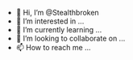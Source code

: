 - 👋 Hi, I’m @Stealthbroken
- 👀 I’m interested in ...
- 🌱 I’m currently learning ...
- 💞️ I’m looking to collaborate on ...
- 📫 How to reach me ...

<!---
Stealthbroken/Stealthbroken is a ✨ special ✨ repository because its `README.md` (this file) appears on your GitHub profile.
You can click the Preview link to take a look at your changes.
--->
